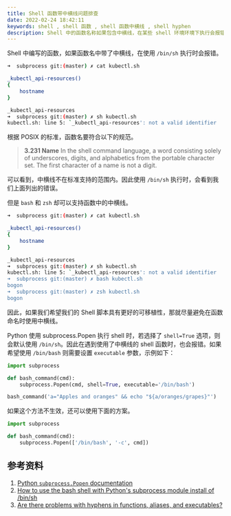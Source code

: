 ```yaml
---
title: Shell 函数带中横线问题排查
date: 2022-02-24 18:42:11
keywords: shell , shell 函数 , shell 函数中横线 , shell hyphen
description: Shell 中的函数名称如果包含中横线，在某些 shell 环境环境下执行会报错，本文探索了如何解决该问题，以及在 Python 环境下如何解决该问题。
---
```


Shell 中编写的函数，如果函数名中带了中横线，在使用 `/bin/sh` 执行时会报错。

```sh
➜  subprocess git:(master) ✗ cat kubectl.sh      

_kubectl_api-resources()
{
    hostname
}

_kubectl_api-resources
➜  subprocess git:(master) ✗ sh kubectl.sh
kubectl.sh: line 5: `_kubectl_api-resources': not a valid identifier
```

根据 POSIX 的标准，函数名要符合以下的规范。

> **3.231 Name**
> In the shell command language, a word consisting solely of underscores, digits, and alphabetics from the portable character set. The first character of a name is not a digit.

可以看到，中横线不在标准支持的范围内。因此使用 `/bin/sh` 执行时，会看到我们上面列出的错误。

但是 `bash` 和 `zsh` 却可以支持函数中的中横线。

```sh
➜  subprocess git:(master) ✗ cat kubectl.sh      

_kubectl_api-resources()
{
    hostname
}

_kubectl_api-resources
➜  subprocess git:(master) ✗ sh kubectl.sh
kubectl.sh: line 5: `_kubectl_api-resources': not a valid identifier
➜  subprocess git:(master) ✗ bash kubectl.sh
bogon
➜  subprocess git:(master) ✗ zsh kubectl.sh
bogon
```

因此，如果我们希望我们的 Shell 脚本具有更好的可移植性，那就尽量避免在函数命名时使用中横线。

Python 使用 subprocess.Popen 执行 shell 时，若选择了 `shell=True` 选项，则会默认使用 `/bin/sh`。因此在遇到使用了中横线的 shell 函数时，也会报错。如果希望使用 `/bin/bash` 则需要设置 `executable` 参数，示例如下：

```python
import subprocess

def bash_command(cmd):
    subprocess.Popen(cmd, shell=True, executable='/bin/bash')

bash_command('a="Apples and oranges" && echo "${a/oranges/grapes}"')
```

如果这个方法不生效，还可以使用下面的方案。

```python
import subprocess

def bash_command(cmd):
    subprocess.Popen(['/bin/bash', '-c', cmd])
```

## 参考资料

1. [Python `subprocess.Popen` documentation](https://docs.python.org/library/subprocess.html#subprocess.Popen)
2. [How to use the bash shell with Python's subprocess module install of /bin/sh](https://www.saltycrane.com/blog/2011/04/how-use-bash-shell-python-subprocess-instead-binsh/)
3. [Are there problems with hyphens in functions, aliases, and executables?](https://unix.stackexchange.com/questions/168221/are-there-problems-with-hyphens-in-functions-aliases-and-executables)
